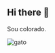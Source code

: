 ## Hi there 👋

Sou colorado.

![gato](https://tenor.com/pt-BR/view/big-cat-fat-cat-fat-cat-scratching-itself-pov-xavier-xavier-gif-9065561171925020984)
